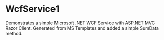 # WcfService1
Demonstrates a simple Microsoft .NET WCF Service with ASP.NET MVC Razor Client.  Generated from MS Templates and added a simple SumData method.

